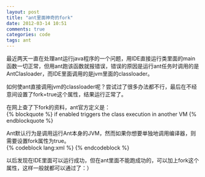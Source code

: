 ```yaml
---
layout: post
title: "ant里面神奇的fork"
date: 2012-03-14 10:51
comments: true
categories: code
tags: ant
---
```


最近两天一直在处理ant运行java程序的一个问题，用IDE直接运行类里面的main函数一切正常，但用ant跑该函数就报错误，错误的原因是运行ant任务时调用的是AntClasloader，而IDE里面调用的是jvm里面的classloader。  
  
如何使ant直接调用jvm的classloader呢？尝试过了很多办法都不行，最后在不经意间设置了fork=true这个属性，结果运行正常了。  

在网上查了下fork的资料，ant官方定义是：  
{% blockquote %}
if enabled triggers the class execution in another VM
{% endblockquote %}  
  
Ant默认行为是调用运行Ant本身的JVM，然而如果你想要单独地调用编译器，则需要设置fork属性为true。  
{% codeblock lang:xml %}
<java fork="true" classname="xxx" />
{% endcodeblock %}  
  
以后发现在IDE里面可以运行成功，但在ant里面不能跑成功的，可以加上fork这个属性，这样一般就都可以通过了：）  
